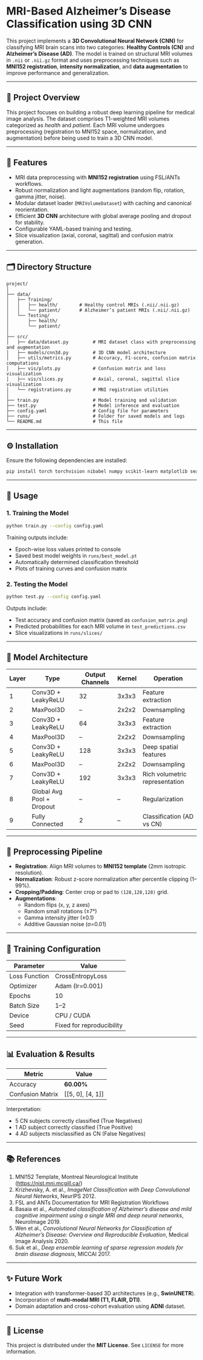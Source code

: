 # MRI-Based Alzheimer’s Disease Classification using 3D CNN

This project implements a **3D Convolutional Neural Network (CNN)** for classifying MRI brain scans into two categories: **Healthy Controls (CN)** and **Alzheimer’s Disease (AD)**. The model is trained on structural MRI volumes in `.nii` or `.nii.gz` format and uses preprocessing techniques such as **MNI152 registration**, **intensity normalization**, and **data augmentation** to improve performance and generalization.

---

## 🧠 Project Overview

This project focuses on building a robust deep learning pipeline for medical image analysis. The dataset comprises T1-weighted MRI volumes categorized as *health* and *patient*. Each MRI volume undergoes preprocessing (registration to MNI152 space, normalization, and augmentation) before being used to train a 3D CNN model.

---

## 🧩 Features

- MRI data preprocessing with **MNI152 registration** using FSL/ANTs workflows.  
- Robust normalization and light augmentations (random flip, rotation, gamma jitter, noise).  
- Modular dataset loader (`MRIVolumeDataset`) with caching and canonical reorientation.  
- Efficient **3D CNN** architecture with global average pooling and dropout for stability.  
- Configurable YAML-based training and testing.  
- Slice visualization (axial, coronal, sagittal) and confusion matrix generation.

---

## 🗂️ Directory Structure

```
project/
│
├── data/
│   ├── Training/
│   │   ├── health/        # Healthy control MRIs (.nii/.nii.gz)
│   │   └── patient/       # Alzheimer’s patient MRIs (.nii/.nii.gz)
│   └── Testing/
│       ├── health/
│       └── patient/
│
├── src/
│   ├── data/dataset.py         # MRI dataset class with preprocessing and augmentation
│   ├── models/cnn3d.py         # 3D CNN model architecture
│   ├── utils/metrics.py        # Accuracy, F1-score, confusion matrix computations
│   ├── vis/plots.py            # Confusion matrix and loss visualization
│   ├── vis/slices.py           # Axial, coronal, sagittal slice visualization
│   └── registrations.py        # MNI registration utilities
│
├── train.py                    # Model training and validation
├── test.py                     # Model inference and evaluation
├── config.yaml                 # Config file for parameters
├── runs/                       # Folder for saved models and logs
└── README.md                   # This file
```

---

## ⚙️ Installation

Ensure the following dependencies are installed:

```bash
pip install torch torchvision nibabel numpy scikit-learn matplotlib seaborn pyyaml scipy
```

---

## 🚀 Usage

### 1. **Training the Model**

```bash
python train.py --config config.yaml
```

Training outputs include:
- Epoch-wise loss values printed to console
- Saved best model weights in `runs/best_model.pt`
- Automatically determined classification threshold
- Plots of training curves and confusion matrix

### 2. **Testing the Model**

```bash
python test.py --config config.yaml
```

Outputs include:
- Test accuracy and confusion matrix (saved as `confusion_matrix.png`)
- Predicted probabilities for each MRI volume in `test_predictions.csv`
- Slice visualizations in `runs/slices/`

---

## 🧠 Model Architecture

| Layer | Type | Output Channels | Kernel | Operation |
|-------|------|-----------------|---------|------------|
| 1 | Conv3D + LeakyReLU | 32 | 3x3x3 | Feature extraction |
| 2 | MaxPool3D | – | 2x2x2 | Downsampling |
| 3 | Conv3D + LeakyReLU | 64 | 3x3x3 | Feature extraction |
| 4 | MaxPool3D | – | 2x2x2 | Downsampling |
| 5 | Conv3D + LeakyReLU | 128 | 3x3x3 | Deep spatial features |
| 6 | MaxPool3D | – | 2x2x2 | Downsampling |
| 7 | Conv3D + LeakyReLU | 192 | 3x3x3 | Rich volumetric representation |
| 8 | Global Avg Pool + Dropout | – | – | Regularization |
| 9 | Fully Connected | 2 | – | Classification (AD vs CN) |

---

## 🧬 Preprocessing Pipeline

- **Registration**: Align MRI volumes to **MNI152 template** (2mm isotropic resolution).  
- **Normalization**: Robust z-score normalization after percentile clipping (1–99%).  
- **Cropping/Padding**: Center crop or pad to `(128,128,128)` grid.  
- **Augmentations**:  
  - Random flips (x, y, z axes)  
  - Random small rotations (±7°)  
  - Gamma intensity jitter (±0.1)  
  - Additive Gaussian noise (σ=0.01)  

---

## 🧮 Training Configuration

| Parameter | Value |
|------------|--------|
| Loss Function | CrossEntropyLoss |
| Optimizer | Adam (lr=0.001) |
| Epochs | 10 |
| Batch Size | 1–2 |
| Device | CPU / CUDA |
| Seed | Fixed for reproducibility |

---

## 📊 Evaluation & Results

| Metric | Value |
|---------|--------|
| Accuracy | **60.00%** |
| Confusion Matrix | [[5, 0], [4, 1]] |

Interpretation:  
- 5 CN subjects correctly classified (True Negatives)  
- 1 AD subject correctly classified (True Positive)  
- 4 AD subjects misclassified as CN (False Negatives)

---

## 📚 References

1. MNI152 Template, Montreal Neurological Institute (https://nist.mni.mcgill.ca/)  
2. Krizhevsky, A. et al., *ImageNet Classification with Deep Convolutional Neural Networks*, NeurIPS 2012.  
3. FSL and ANTs Documentation for MRI Registration Workflows  
4. Basaia et al., *Automated classification of Alzheimer’s disease and mild cognitive impairment using a single MRI and deep neural networks*, NeuroImage 2019.  
5. Wen et al., *Convolutional Neural Networks for Classification of Alzheimer’s Disease: Overview and Reproducible Evaluation*, Medical Image Analysis 2020.  
6. Suk et al., *Deep ensemble learning of sparse regression models for brain disease diagnosis*, MICCAI 2017.

---

## ✨ Future Work

- Integration with transformer-based 3D architectures (e.g., **SwinUNETR**).  
- Incorporation of **multi-modal MRI (T1, FLAIR, DTI)**.  
- Domain adaptation and cross-cohort evaluation using **ADNI** dataset.

---

## 🧾 License

This project is distributed under the **MIT License**. See `LICENSE` for more information.
